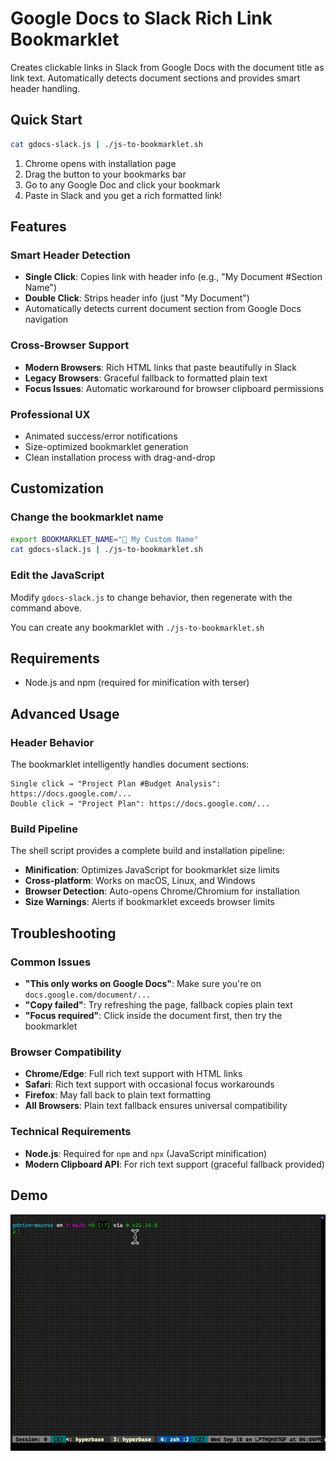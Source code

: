 # Google Docs to Slack Rich Link Bookmarklet

Creates clickable links in Slack from Google Docs with the document title as link text. Automatically detects document sections and provides smart header handling.

## Quick Start

```bash
cat gdocs-slack.js | ./js-to-bookmarklet.sh
```

1. Chrome opens with installation page
2. Drag the button to your bookmarks bar
3. Go to any Google Doc and click your bookmark
4. Paste in Slack and you get a rich formatted link!

## Features

### Smart Header Detection
- **Single Click**: Copies link with header info (e.g., "My Document #Section Name")
- **Double Click**: Strips header info (just "My Document")
- Automatically detects current document section from Google Docs navigation

### Cross-Browser Support
- **Modern Browsers**: Rich HTML links that paste beautifully in Slack
- **Legacy Browsers**: Graceful fallback to formatted plain text
- **Focus Issues**: Automatic workaround for browser clipboard permissions

### Professional UX
- Animated success/error notifications
- Size-optimized bookmarklet generation
- Clean installation process with drag-and-drop

## Customization

### Change the bookmarklet name
```bash
export BOOKMARKLET_NAME="📄 My Custom Name"
cat gdocs-slack.js | ./js-to-bookmarklet.sh
```

### Edit the JavaScript
Modify `gdocs-slack.js` to change behavior, then regenerate with the command above.

You can create any bookmarklet with `./js-to-bookmarklet.sh`

## Requirements

- Node.js and npm (required for minification with terser)

## Advanced Usage

### Header Behavior
The bookmarklet intelligently handles document sections:

```
Single click → "Project Plan #Budget Analysis": https://docs.google.com/...
Double click → "Project Plan": https://docs.google.com/...
```

### Build Pipeline
The shell script provides a complete build and installation pipeline:
- **Minification**: Optimizes JavaScript for bookmarklet size limits
- **Cross-platform**: Works on macOS, Linux, and Windows
- **Browser Detection**: Auto-opens Chrome/Chromium for installation
- **Size Warnings**: Alerts if bookmarklet exceeds browser limits

## Troubleshooting

### Common Issues
- **"This only works on Google Docs"**: Make sure you're on `docs.google.com/document/...`
- **"Copy failed"**: Try refreshing the page, fallback copies plain text
- **"Focus required"**: Click inside the document first, then try the bookmarklet

### Browser Compatibility
- **Chrome/Edge**: Full rich text support with HTML links
- **Safari**: Rich text support with occasional focus workarounds
- **Firefox**: May fall back to plain text formatting
- **All Browsers**: Plain text fallback ensures universal compatibility

### Technical Requirements
- **Node.js**: Required for `npm` and `npx` (JavaScript minification)
- **Modern Clipboard API**: For rich text support (graceful fallback provided)

## Demo

![Demo](resources/richlink.gif)
